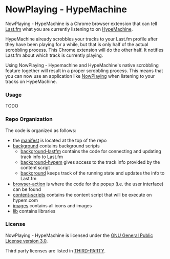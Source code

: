 # NowPlaying - HypeMachine

NowPlaying - HypeMachine is a Chrome browser extension that can tell [Last.fm](http://last.fm) what you are currently listening to on [HypeMachine](http://hypem.com).

HypeMachine already scrobbles your tracks to your Last.fm profile after they have been playing for a while,
but that is only half of the actual scrobbling process.
This Chrome extension will do the other half.
It notifies Last.fm about which track is currently playing.

Using NowPlaying - Hypemachine and HypeMachine's native scrobbling feature together will result in a proper scrobbling process.
This means that you can now use an application like [NowPlaying](http://github.com/volkerl/releases)
when listening to your tracks on HypeMachine.

### Usage

TODO

### Repo Organization

The code is organized as follows:

- the [manifest](manifest.json) is located at the top of the repo
- [background](background) contains background scripts
  - [background-lastfm](background/background-lastfm.js) contains the code for connecting and updating track info to Last.fm
  - [background-hypem](background/background-hypem.js) gives access to the track info provided by the content script
  - [background](background/background.js) keeps track of the running state and updates the info to Last.fm
- [browser-action](browser-action) is where the code for the popup (i.e. the user interface) can be found
- [content-scripts](content-scripts) contains the content script that will be execute on hypem.com
- [images](images) contains all icons and images
- [lib](lib) contains libraries

### License

NowPlaying - HypeMachine is licensed under the [GNU General Public License version 3.0](LICENSE.txt).

Third party licenses are listed in [THIRD-PARTY](THIRD-PARTY.txt).
